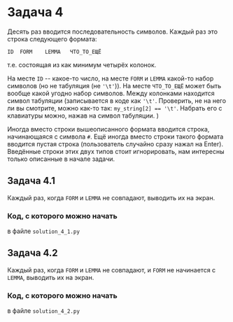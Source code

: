 # Задача 4
Десять раз вводится последовательность символов.
Каждый раз это строка следующего формата:
```
ID	FORM	LEMMA	ЧТО_ТО_ЕЩЁ
```
т.е. состоящая из как минимум четырёх колонок.

На месте `ID` -- какое-то число, на месте `FORM` и `LEMMA` какой-то набор символов (но не табуляция (не `'\t'`)). На месте `ЧТО_ТО_ЕЩЁ` может быть вообще какой угодно набор символов.
Между колонками находится символ табуляции 
(записывается в коде как `'\t'`. 
Проверить, не на него ли вы смотрите, можно как-то так: `my_string[2] == '\t'`.
Набрать его с клавиатуры можно, нажав на символ табуляции.
)

Иногда вместо строки вышеописанного формата вводится строка, начинающаяся с символа `#`.
Ещё иногда вместо строки такого формата вводится пустая строка (пользователь случайно сразу нажал на Enter).  
Введённые строки этих двух типов стоит игнорировать, нам интересны только описанные в начале задачи.

## Задача 4.1
Каждый раз, когда `FORM` и `LEMMA` не совпадают, выводить их на экран.

### Код, с которого можно начать
в файле `solution_4_1.py`

## Задача 4.2
Каждый раз, когда `FORM` и `LEMMA` не совпадают, и `FORM` не начинается с `LEMMA`,  выводить их на экран.

### Код, с которого можно начать
в файле `solution_4_2.py`
